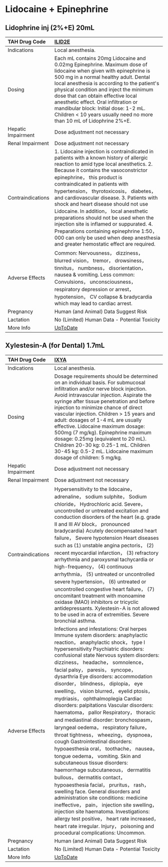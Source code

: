 # Lidocaine + Epinephrine

## Lidophrine inj (2%+E) 20mL

| TAH Drug Code      | [ILID2E](https://www.tahsda.org.tw/drugs/hissearch.php?drug_code=ILID2E)                                                                                                                                                                                                                                                                                                                                                                                                                                                                                                                                                                 |
|:-------------------|:-----------------------------------------------------------------------------------------------------------------------------------------------------------------------------------------------------------------------------------------------------------------------------------------------------------------------------------------------------------------------------------------------------------------------------------------------------------------------------------------------------------------------------------------------------------------------------------------------------------------------------------------|
| Indications        | Local anesthesia.                                                                                                                                                                                                                                                                                                                                                                                                                                                                                                                                                                                                                        |
| Dosing             | Each mL contains 20mg Lidocaine and 0.02mg Epinephrine. Maximum dose of lidocaine when given with epinephrine is 500 mg in a normal healthy adult. Dental local anesthesia is according to the patient's physical condition and inject the minimum dose that can obtain effective local anesthetic effect. Oral infiltration or mandibular block: Initial dose: 1-2 mL. Children < 10 years usually need no more than 10 mL of Lidophrine 2%+E.                                                                                                                                                                                          |
| Hepatic Impairment | Dose adjustment not necessary                                                                                                                                                                                                                                                                                                                                                                                                                                                                                                                                                                                                            |
| Renal Impairment   | Dose adjustment not necessary                                                                                                                                                                                                                                                                                                                                                                                                                                                                                                                                                                                                            |
| Contraindications  | 1. Lidocaine injection is contraindicated in patients with a known history of allergic reaction to amid type local anesthetics. 2. Because it contains the vasoconstrictor epinephrine， this product is contraindicated in patients with hypertension， thyrotoxicosis， diabetes， and cardiovascular disease. 3. Patients with shock and heart disease should not use Lidocaine. In addition， local anesthetic preparations should not be used when the injection site is inflamed or suppurated. 4. Preparations containing epinephrine 1:50，000 can only be used when deep anesthesia and greater hemostatic effect are required. |
| Adverse Effects    | Common: Nervousness， dizziness， blurred vision， tremor， drowsiness， tinnitus， numbness， disorientation， nausea & vomiting. Less common: Convulsions， unconsciousness， respiratory depression or arrest， hypotension， CV collapse & bradycardia which may lead to cardiac arrest.                                                                                                                                                                                                                                                                                                                                             |
| Pregnancy          | Human (and Animal) Data Suggest Risk                                                                                                                                                                                                                                                                                                                                                                                                                                                                                                                                                                                                     |
| Lactation          | No (Limited) Human Data - Potential Toxicity                                                                                                                                                                                                                                                                                                                                                                                                                                                                                                                                                                                             |
| More Info          | [UpToDate](https://www.uptodate.com/contents/lidocaine-and-epinephrine-drug-information)                                                                                                                                                                                                                                                                                                                                                                                                                                                                                                                                                 |

## Xylestesin-A (for Dental) 1.7mL

| TAH Drug Code      | [IXYA](https://www.tahsda.org.tw/drugs/hissearch.php?drug_code=IXYA)                                                                                                                                                                                                                                                                                                                                                                                                                                                                                                                                                                                                                                                                                                                                                                                                                                                                                                                                                                                                                                                                                                                                                               |
|:-------------------|:-----------------------------------------------------------------------------------------------------------------------------------------------------------------------------------------------------------------------------------------------------------------------------------------------------------------------------------------------------------------------------------------------------------------------------------------------------------------------------------------------------------------------------------------------------------------------------------------------------------------------------------------------------------------------------------------------------------------------------------------------------------------------------------------------------------------------------------------------------------------------------------------------------------------------------------------------------------------------------------------------------------------------------------------------------------------------------------------------------------------------------------------------------------------------------------------------------------------------------------|
| Indications        | Local anesthesia.                                                                                                                                                                                                                                                                                                                                                                                                                                                                                                                                                                                                                                                                                                                                                                                                                                                                                                                                                                                                                                                                                                                                                                                                                  |
| Dosing             | Dosage requirements should be determined on an individual basis. For submucosal infiltration and/or nerve block injection. Avoid intravascular injection. Aspirate the syringe after tissue penetration and before injection to minimize chance of direct vascular injection. Children > 15 years and adult: dosages of 1-4 mL are usually effective. Lidocaine maximum dosage: 500mg (7 mg/kg). Epinephrine maximum dosage: 0.25mg (equivalent to 20 mL). Children 20-30 kg: 0.25-1 mL. Children 30-45 kg: 0.5-2 mL. Lidocaine maximum dosage of children: 5 mg/kg.                                                                                                                                                                                                                                                                                                                                                                                                                                                                                                                                                                                                                                                               |
| Hepatic Impairment | Dose adjustment not necessary                                                                                                                                                                                                                                                                                                                                                                                                                                                                                                                                                                                                                                                                                                                                                                                                                                                                                                                                                                                                                                                                                                                                                                                                      |
| Renal Impairment   | Dose adjustment not necessary                                                                                                                                                                                                                                                                                                                                                                                                                                                                                                                                                                                                                                                                                                                                                                                                                                                                                                                                                                                                                                                                                                                                                                                                      |
| Contraindications  | Hypersensitivity to the lidocaine， adrenaline， sodium sulphite， Sodium chloride， Hydrochloric acid. Severe， uncontrolled or untreated excitation and conduction disorders of the heart (e.g. grade II and III AV block， pronounced bradycardia) Acutely decompensated heart failure， Severe hypotension Heart diseases such as (1) unstable angina pectoris， (2) recent myocardial infarction， (3) refractory arrhythmia and paroxysmal tachycardia or high-frequency， (4) continuous arrhythmia， (5) untreated or uncontrolled severe hypertension， (6) untreated or uncontrolled congestive heart failure， (7) oncomitant treatment with monoamine oxidase (MAO) inhibitors or tricyclic antidepressants. Xylestesin-A is not allowed to be used in acra of extremities. Severe bronchial asthma.                                                                                                                                                                                                                                                                                                                                                                                                                   |
| Adverse Effects    | Infections and infestations: Oral herpes Immune system disorders: anaphylactic reaction， anaphylactic shock， type I hypersensitivity Psychiatric disorders: confusional state Nervous system disorders: dizziness， headache， somnolence， facial palsy， paresis， syncope， dysarthria Eye disorders: accommodation disorder， blindness， diplopia， eye swelling， vision blurred， eyelid ptosis， mydriasis， ophthalmoplegia Cardiac disorders: palpitations Vascular disorders: haematoma， pallor Respiratory， thoracic and mediastinal disorder: bronchospasm， laryngeal oedema， respiratory failure， throat tightness， wheezing， dyspnoea， cough Gastrointestinal disorders: hypoaesthesia oral， toothache， nausea， tongue oedema， vomiting. Skin and subcutaneous tissue disorders: haemorrhage subcutaneous， dermatitis bullous， dermatitis contact， hypoaesthesia facial， pruritus， rash， swelling face. General disorders and administration site conditions: medicine ineffective， pain， injection site swelling， injection site haematoma. Investigations: allergy test positive， heart rate increased， heart rate irregular. Injury， poisoning and procedural complications: Uncommon. |
| Pregnancy          | Human (and Animal) Data Suggest Risk                                                                                                                                                                                                                                                                                                                                                                                                                                                                                                                                                                                                                                                                                                                                                                                                                                                                                                                                                                                                                                                                                                                                                                                               |
| Lactation          | No (Limited) Human Data - Potential Toxicity                                                                                                                                                                                                                                                                                                                                                                                                                                                                                                                                                                                                                                                                                                                                                                                                                                                                                                                                                                                                                                                                                                                                                                                       |
| More Info          | [UpToDate](https://www.uptodate.com/contents/lidocaine-and-epinephrine-drug-information)                                                                                                                                                                                                                                                                                                                                                                                                                                                                                                                                                                                                                                                                                                                                                                                                                                                                                                                                                                                                                                                                                                                                           |

